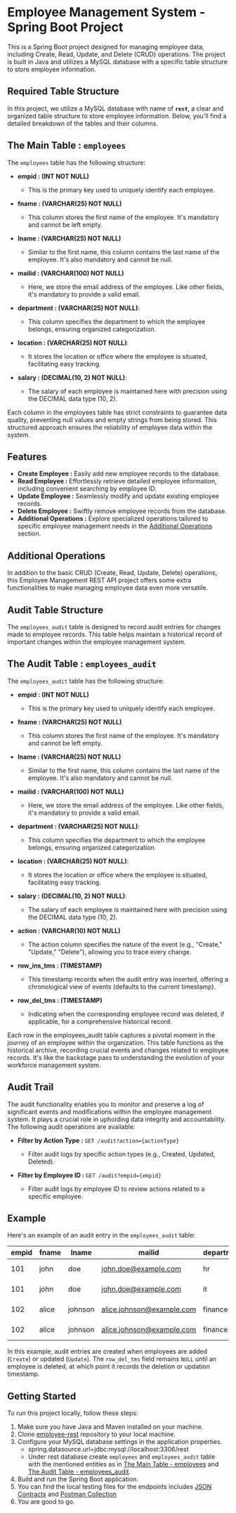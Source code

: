 # Employee Management System - Spring Boot Project

This is a Spring Boot project designed for managing employee data, including Create, Read, Update, and Delete (CRUD) operations. The project is built in Java and utilizes a MySQL database with a specific table structure to store employee information.

## Required Table Structure

In this project, we utilize a MySQL database with name of **`rest`**, a clear and organized table structure to store employee information. Below, you'll find a detailed breakdown of the tables and their columns.

## The Main Table : `employees`
The `employees` table has the following structure:

- **empid : (INT NOT NULL)**
    - This is the primary key used to uniquely identify each employee.
 
- **fname : (VARCHAR(25) NOT NULL)**
    - This column stores the first name of the employee. It's mandatory and cannot be left empty.
 
- **lname : (VARCHAR(25) NOT NULL)**
    - Similar to the first name, this column contains the last name of the employee. It's also mandatory and cannot be null.
       
- **mailid : (VARCHAR(100) NOT NULL)**
    - Here, we store the email address of the employee. Like other fields, it's mandatory to provide a valid email.
      
- **department : (VARCHAR(25) NOT NULL)**:
    - This column specifies the department to which the employee belongs, ensuring organized categorization.
      
- **location : (VARCHAR(25) NOT NULL)**:
    - It stores the location or office where the employee is situated, facilitating easy tracking.
      
- **salary :  (DECIMAL(10, 2) NOT NULL)**:
    - The salary of each employee is maintained here with precision using the DECIMAL data type (10, 2).

Each column in the employees table has strict constraints to guarantee data quality, preventing null values and empty strings from being stored. This structured approach ensures the reliability of employee data within the system.

## Features

- **Create Employee :** Easily add new employee records to the database.
- **Read Employee :** Effortlessly retrieve detailed employee information, including convenient searching by employee ID.
- **Update Employee :** Seamlessly modify and update existing employee records.
- **Delete Employee :** Swiftly remove employee records from the database.
- **Additional Operations :** Explore specialized operations tailored to specific employee management needs in the [Additional Operations](#additional-operations) section.

## Additional Operations

In addition to the basic CRUD (Create, Read, Update, Delete) operations, this Employee Management REST API project offers some extra functionalities to make managing employee data even more versatile.

## Audit Table Structure

The `employees_audit` table is designed to record audit entries for changes made to employee records. This table helps maintain a historical record of important changes within the employee management system.

## The Audit Table : `employees_audit`
The `employees_audit` table has the following structure:

- **empid : (INT NOT NULL)**
    - This is the primary key used to uniquely identify each employee.

- **fname : (VARCHAR(25) NOT NULL)**
    - This column stores the first name of the employee. It's mandatory and cannot be left empty.

- **lname : (VARCHAR(25) NOT NULL)**
    - Similar to the first name, this column contains the last name of the employee. It's also mandatory and cannot be null.

- **mailid : (VARCHAR(100) NOT NULL)**
    - Here, we store the email address of the employee. Like other fields, it's mandatory to provide a valid email.

- **department : (VARCHAR(25) NOT NULL)**:
    - This column specifies the department to which the employee belongs, ensuring organized categorization.

- **location : (VARCHAR(25) NOT NULL)**:
    - It stores the location or office where the employee is situated, facilitating easy tracking.

- **salary :  (DECIMAL(10, 2) NOT NULL)**:
    - The salary of each employee is maintained here with precision using the DECIMAL data type (10, 2).

- **action : (VARCHAR(10) NOT NULL)**
    - The action column specifies the nature of the event (e.g., "Create," "Update," "Delete"), allowing you to trace every change.

- **row_ins_tms : (TIMESTAMP)**
    - This timestamp records when the audit entry was inserted, offering a chronological view of events (defaults to the current timestamp).

- **row_del_tms : (TIMESTAMP)**
    - Indicating when the corresponding employee record was deleted, if applicable, for a comprehensive historical record.

Each row in the employees_audit table captures a pivotal moment in the journey of an employee within the organization. This table functions as the historical archive, recording crucial events and changes related to employee records. It's like the backstage pass to understanding the evolution of your workforce management system.

## Audit Trail

The audit functionality enables you to monitor and preserve a log of significant events and modifications within the employee management system. It plays a crucial role in upholding data integrity and accountability. The following audit operations are available:

- **Filter by Action Type :**  `GET /audit?action={actionType}`
    - Filter audit logs by specific action types (e.g., Created, Updated, Deleted).

- **Filter by Employee ID :**  `GET /audit?empid={empid}`
    - Filter audit logs by employee ID to review actions related to a specific employee.

## Example

Here's an example of an audit entry in the `employees_audit` table:

| empid | fname  | lname  | mailid                 | department | location   | salary   | action  | row_ins_tms        | row_del_tms        |
|-------|--------|--------|------------------------|------------|------------|----------|---------|---------------------|---------------------|
| 101   | john   | doe    | john.doe@example.com   | hr         | new york   | 50000.00 | created  | 2023-09-25 10:15:00 |                 |
| 101   | john   | doe  | john.doe@example.com | it         | san Francisco | 55000.00 | updated  | 2023-09-26 14:30:00 |                 |
| 102   | alice  | johnson| alice.johnson@example.com | finance | chicago    | 60000.00 | created  | 2023-09-27 09:45:00 |                 |
| 102   | alice  | johnson| alice.johnson@example.com | finance | chicago    | 60000.00 | deleted  | 2023-09-27 10:00:00 | 2023-09-27 15:20:00 |

In this example, audit entries are created when employees are added (`Create`) or updated (`Update`). The `row_del_tms` field remains `NULL` until an employee is deleted, at which point it records the deletion or updation timestamp.

## Getting Started

To run this project locally, follow these steps:
1. Make sure you have Java and Maven installed on your machine.
2. Clone [employee-rest](https://github.com/RohanWork/empoyee-rest) repository to your local machine.
3. Configure your MySQL database settings in the application properties.
    - spring.datasource.url=jdbc:mysql://localhost:3306/rest
    - Under rest database create `employees` and `employees_audit` table with the mentioned entities as in [The Main Table - employees](#the-main-table--employees) and [The Audit Table - employees_audit](#the-audit-table--employees_audit).
4. Build and run the Spring Boot application.
5. You can find the local testing files for the endpoints includes [JSON Contracts](https://github.com/RohanWork/empoyee-rest/blob/main/json%20contracts) and [Postman Collection](https://github.com/RohanWork/empoyee-rest/blob/main/employee-rest%20(git%20version).postman_collection.json)
6. You are good to go.

